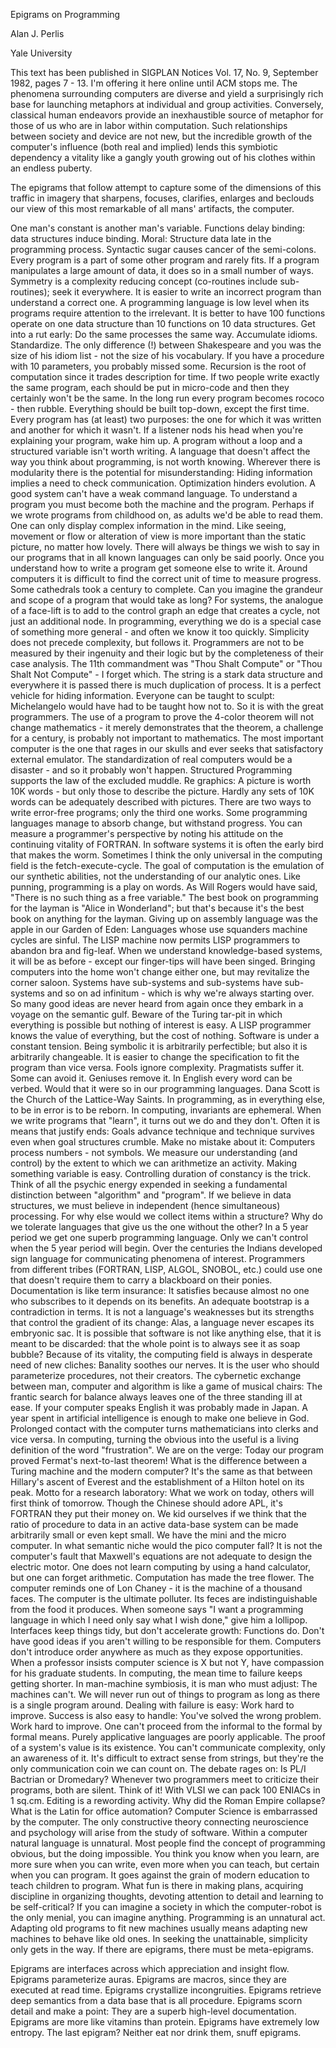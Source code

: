 Epigrams on Programming

Alan J. Perlis

Yale University

This text has been published in SIGPLAN Notices Vol. 17, No. 9, September 1982, pages 7 - 13. I'm offering it here online until ACM stops me.
The phenomena surrounding computers are diverse and yield a surprisingly rich base for launching metaphors at individual and group activities. Conversely, classical human endeavors provide an inexhaustible source of metaphor for those of us who are in labor within computation. Such relationships between society and device are not new, but the incredible growth of the computer's influence (both real and implied) lends this symbiotic dependency a vitality like a gangly youth growing out of his clothes within an endless puberty.

The epigrams that follow attempt to capture some of the dimensions of this traffic in imagery that sharpens, focuses, clarifies, enlarges and beclouds our view of this most remarkable of all mans' artifacts, the computer.

One man's constant is another man's variable.
Functions delay binding: data structures induce binding. Moral: Structure data late in the programming process.
Syntactic sugar causes cancer of the semi-colons.
Every program is a part of some other program and rarely fits.
If a program manipulates a large amount of data, it does so in a small number of ways.
Symmetry is a complexity reducing concept (co-routines include sub-routines); seek it everywhere.
It is easier to write an incorrect program than understand a correct one.
A programming language is low level when its programs require attention to the irrelevant.
It is better to have 100 functions operate on one data structure than 10 functions on 10 data structures.
Get into a rut early: Do the same processes the same way. Accumulate idioms. Standardize. The only difference (!) between Shakespeare and you was the size of his idiom list - not the size of his vocabulary.
If you have a procedure with 10 parameters, you probably missed some.
Recursion is the root of computation since it trades description for time.
If two people write exactly the same program, each should be put in micro-code and then they certainly won't be the same.
In the long run every program becomes rococo - then rubble.
Everything should be built top-down, except the first time.
Every program has (at least) two purposes: the one for which it was written and another for which it wasn't.
If a listener nods his head when you're explaining your program, wake him up.
A program without a loop and a structured variable isn't worth writing.
A language that doesn't affect the way you think about programming, is not worth knowing.
Wherever there is modularity there is the potential for misunderstanding: Hiding information implies a need to check communication.
Optimization hinders evolution.
A good system can't have a weak command language.
To understand a program you must become both the machine and the program.
Perhaps if we wrote programs from childhood on, as adults we'd be able to read them.
One can only display complex information in the mind. Like seeing, movement or flow or alteration of view is more important than the static picture, no matter how lovely.
There will always be things we wish to say in our programs that in all known languages can only be said poorly.
Once you understand how to write a program get someone else to write it.
Around computers it is difficult to find the correct unit of time to measure progress. Some cathedrals took a century to complete. Can you imagine the grandeur and scope of a program that would take as long?
For systems, the analogue of a face-lift is to add to the control graph an edge that creates a cycle, not just an additional node.
In programming, everything we do is a special case of something more general - and often we know it too quickly.
Simplicity does not precede complexity, but follows it.
Programmers are not to be measured by their ingenuity and their logic but by the completeness of their case analysis.
The 11th commandment was "Thou Shalt Compute" or "Thou Shalt Not Compute" - I forget which.
The string is a stark data structure and everywhere it is passed there is much duplication of process. It is a perfect vehicle for hiding information.
Everyone can be taught to sculpt: Michelangelo would have had to be taught how not to. So it is with the great programmers.
The use of a program to prove the 4-color theorem will not change mathematics - it merely demonstrates that the theorem, a challenge for a century, is probably not important to mathematics.
The most important computer is the one that rages in our skulls and ever seeks that satisfactory external emulator. The standardization of real computers would be a disaster - and so it probably won't happen.
Structured Programming supports the law of the excluded muddle.
Re graphics: A picture is worth 10K words - but only those to describe the picture. Hardly any sets of 10K words can be adequately described with pictures.
There are two ways to write error-free programs; only the third one works.
Some programming languages manage to absorb change, but withstand progress.
You can measure a programmer's perspective by noting his attitude on the continuing vitality of FORTRAN.
In software systems it is often the early bird that makes the worm.
Sometimes I think the only universal in the computing field is the fetch-execute-cycle.
The goal of computation is the emulation of our synthetic abilities, not the understanding of our analytic ones.
Like punning, programming is a play on words.
As Will Rogers would have said, "There is no such thing as a free variable."
The best book on programming for the layman is "Alice in Wonderland"; but that's because it's the best book on anything for the layman.
Giving up on assembly language was the apple in our Garden of Eden: Languages whose use squanders machine cycles are sinful. The LISP machine now permits LISP programmers to abandon bra and fig-leaf.
When we understand knowledge-based systems, it will be as before - except our finger-tips will have been singed.
Bringing computers into the home won't change either one, but may revitalize the corner saloon.
Systems have sub-systems and sub-systems have sub-systems and so on ad infinitum - which is why we're always starting over.
So many good ideas are never heard from again once they embark in a voyage on the semantic gulf.
Beware of the Turing tar-pit in which everything is possible but nothing of interest is easy.
A LISP programmer knows the value of everything, but the cost of nothing.
Software is under a constant tension. Being symbolic it is arbitrarily perfectible; but also it is arbitrarily changeable.
It is easier to change the specification to fit the program than vice versa.
Fools ignore complexity. Pragmatists suffer it. Some can avoid it. Geniuses remove it.
In English every word can be verbed. Would that it were so in our programming languages.
Dana Scott is the Church of the Lattice-Way Saints.
In programming, as in everything else, to be in error is to be reborn.
In computing, invariants are ephemeral.
When we write programs that "learn", it turns out we do and they don't.
Often it is means that justify ends: Goals advance technique and technique survives even when goal structures crumble.
Make no mistake about it: Computers process numbers - not symbols. We measure our understanding (and control) by the extent to which we can arithmetize an activity.
Making something variable is easy. Controlling duration of constancy is the trick.
Think of all the psychic energy expended in seeking a fundamental distinction between "algorithm" and "program".
If we believe in data structures, we must believe in independent (hence simultaneous) processing. For why else would we collect items within a structure? Why do we tolerate languages that give us the one without the other?
In a 5 year period we get one superb programming language. Only we can't control when the 5 year period will begin.
Over the centuries the Indians developed sign language for communicating phenomena of interest. Programmers from different tribes (FORTRAN, LISP, ALGOL, SNOBOL, etc.) could use one that doesn't require them to carry a blackboard on their ponies.
Documentation is like term insurance: It satisfies because almost no one who subscribes to it depends on its benefits.
An adequate bootstrap is a contradiction in terms.
It is not a language's weaknesses but its strengths that control the gradient of its change: Alas, a language never escapes its embryonic sac.
It is possible that software is not like anything else, that it is meant to be discarded: that the whole point is to always see it as soap bubble?
Because of its vitality, the computing field is always in desperate need of new cliches: Banality soothes our nerves.
It is the user who should parameterize procedures, not their creators.
The cybernetic exchange between man, computer and algorithm is like a game of musical chairs: The frantic search for balance always leaves one of the three standing ill at ease.
If your computer speaks English it was probably made in Japan.
A year spent in artificial intelligence is enough to make one believe in God.
Prolonged contact with the computer turns mathematicians into clerks and vice versa.
In computing, turning the obvious into the useful is a living definition of the word "frustration".
We are on the verge: Today our program proved Fermat's next-to-last theorem!
What is the difference between a Turing machine and the modern computer? It's the same as that between Hillary's ascent of Everest and the establishment of a Hilton hotel on its peak.
Motto for a research laboratory: What we work on today, others will first think of tomorrow.
Though the Chinese should adore APL, it's FORTRAN they put their money on.
We kid ourselves if we think that the ratio of procedure to data in an active data-base system can be made arbitrarily small or even kept small.
We have the mini and the micro computer. In what semantic niche would the pico computer fall?
It is not the computer's fault that Maxwell's equations are not adequate to design the electric motor.
One does not learn computing by using a hand calculator, but one can forget arithmetic.
Computation has made the tree flower.
The computer reminds one of Lon Chaney - it is the machine of a thousand faces.
The computer is the ultimate polluter. Its feces are indistinguishable from the food it produces.
When someone says "I want a programming language in which I need only say what I wish done," give him a lollipop.
Interfaces keep things tidy, but don't accelerate growth: Functions do.
Don't have good ideas if you aren't willing to be responsible for them.
Computers don't introduce order anywhere as much as they expose opportunities.
When a professor insists computer science is X but not Y, have compassion for his graduate students.
In computing, the mean time to failure keeps getting shorter.
In man-machine symbiosis, it is man who must adjust: The machines can't.
We will never run out of things to program as long as there is a single program around.
Dealing with failure is easy: Work hard to improve. Success is also easy to handle: You've solved the wrong problem. Work hard to improve.
One can't proceed from the informal to the formal by formal means.
Purely applicative languages are poorly applicable.
The proof of a system's value is its existence.
You can't communicate complexity, only an awareness of it.
It's difficult to extract sense from strings, but they're the only communication coin we can count on.
The debate rages on: Is PL/I Bactrian or Dromedary?
Whenever two programmers meet to criticize their programs, both are silent.
Think of it! With VLSI we can pack 100 ENIACs in 1 sq.cm.
Editing is a rewording activity.
Why did the Roman Empire collapse? What is the Latin for office automation?
Computer Science is embarrassed by the computer.
The only constructive theory connecting neuroscience and psychology will arise from the study of software.
Within a computer natural language is unnatural.
Most people find the concept of programming obvious, but the doing impossible.
You think you know when you learn, are more sure when you can write, even more when you can teach, but certain when you can program.
It goes against the grain of modern education to teach children to program. What fun is there in making plans, acquiring discipline in organizing thoughts, devoting attention to detail and learning to be self-critical?
If you can imagine a society in which the computer-robot is the only menial, you can imagine anything.
Programming is an unnatural act.
Adapting old programs to fit new machines usually means adapting new machines to behave like old ones.
In seeking the unattainable, simplicity only gets in the way.
If there are epigrams, there must be meta-epigrams.

Epigrams are interfaces across which appreciation and insight flow.
Epigrams parameterize auras.
Epigrams are macros, since they are executed at read time.
Epigrams crystallize incongruities.
Epigrams retrieve deep semantics from a data base that is all procedure.
Epigrams scorn detail and make a point: They are a superb high-level documentation.
Epigrams are more like vitamins than protein.
Epigrams have extremely low entropy.
The last epigram? Neither eat nor drink them, snuff epigrams.
